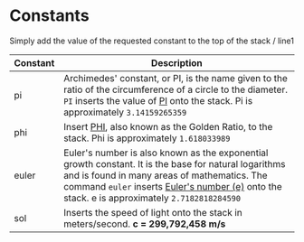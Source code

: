 # Constants

Simply add the value of the requested constant to the top of the stack / line1

|Constant|Description|
|--------|-----------|
|pi| Archimedes' constant, or PI, is the name given to the ratio of the circumference of a circle to the diameter. `PI` inserts the value of [PI](https://en.wikipedia.org/wiki/Pi) onto the stack.  Pi is approximately `3.14159265359`|
|phi| Insert [PHI](https://en.wikipedia.org/wiki/Golden_ratio), also known as the Golden Ratio, to the stack.  Phi is approximately `1.618033989`|
|euler| Euler's number is also known as the exponential growth constant. It is the base for natural logarithms and is found in many areas of mathematics. The command `euler` inserts [Euler's number (e)](https://en.wikipedia.org/wiki/E_(mathematical_constant)) onto the stack.  e is approximately `2.7182818284590`|
|sol|Inserts the speed of light onto the stack in meters/second.  **c = 299,792,458 m/s**|